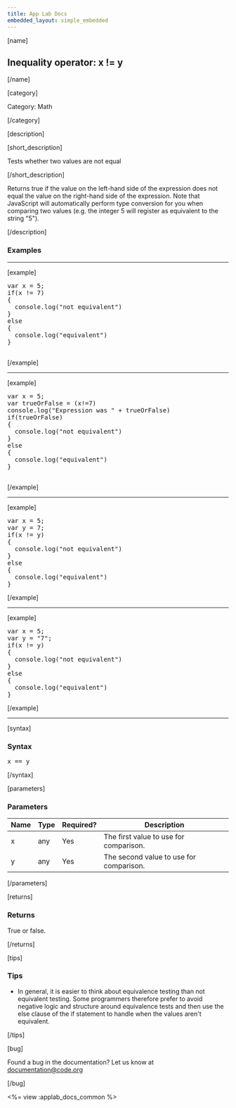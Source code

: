 ```yaml
---
title: App Lab Docs
embedded_layout: simple_embedded
---
```


[name]

## Inequality operator: x != y

[/name]


[category]

Category: Math

[/category]

[description]

[short_description]

Tests whether two values are not equal

[/short_description]

Returns true if the value on the left-hand side of the expression does not equal the value on the right-hand side of the expression.  Note that JavaScript will automatically perform type conversion for you when comparing two values (e.g. the integer 5 will register as equivalent to the string "5").

[/description]

### Examples
____________________________________________________

[example]

<pre>
var x = 5;
if(x != 7)
{
  console.log("not equivalent")
}
else
{
  console.log("equivalent")
}

</pre>

[/example]

____________________________________________________

[example]

<pre>
var x = 5;
var trueOrFalse = (x!=7)
console.log("Expression was " + trueOrFalse)
if(trueOrFalse)
{
  console.log("not equivalent")
}
else
{
  console.log("equivalent")
}

</pre>

[/example]

____________________________________________________
[example]

<pre>
var x = 5;
var y = 7;
if(x != y)
{
  console.log("not equivalent")
}
else
{
  console.log("equivalent")
}
</pre>

[/example]

____________________________________________________
[example]

<pre>
var x = 5;
var y = "7";
if(x != y)
{
  console.log("not equivalent")
}
else
{
  console.log("equivalent")
}
</pre>

[/example]

____________________________________________________

[syntax]

### Syntax
<pre>
x == y
</pre>

[/syntax]

[parameters]

### Parameters

| Name  | Type | Required? | Description |
|-----------------|------|-----------|-------------|
| x | any | Yes | The first value to use for comparison.  |
| y | any | Yes | The second value to use for comparison.  |

[/parameters]

[returns]

### Returns
True or false.

[/returns]

[tips]

### Tips
- In general, it is easier to think about equivalence testing than not equivalent testing.  Some programmers therefore prefer to avoid negative logic  and structure around equivalence tests and then use the else clause of the if statement to handle when the values aren't equivalent.


[/tips]

[bug]

Found a bug in the documentation? Let us know at documentation@code.org

[/bug]

<%= view :applab_docs_common %>
